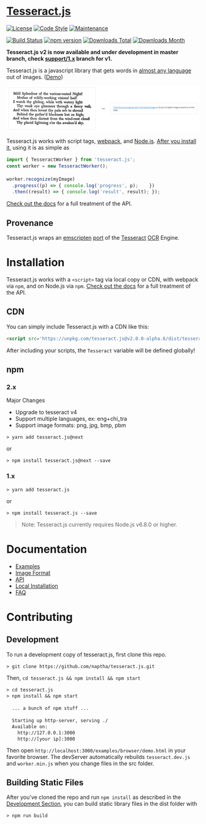 # [Tesseract.js](http://tesseract.projectnaptha.com/)

[![License](https://img.shields.io/badge/License-Apache%202.0-blue.svg)](https://opensource.org/licenses/Apache-2.0)
[![Code Style](https://badgen.net/badge/code%20style/airbnb/ff5a5f?icon=airbnb)](https://github.com/airbnb/javascript)
[![Maintenance](https://img.shields.io/badge/Maintained%3F-yes-green.svg)](https://github.com/naptha/tesseract.js/graphs/commit-activity)

[![Build Status](https://travis-ci.org/naptha/tesseract.js.svg?branch=master)](https://travis-ci.org/naptha/tesseract.js)
[![npm version](https://badge.fury.io/js/tesseract.js.svg)](https://badge.fury.io/js/tesseract.js)
[![Downloads Total](https://img.shields.io/npm/dt/tesseract.js.svg)](https://www.npmjs.com/package/tesseract.js)
[![Downloads Month](https://img.shields.io/npm/dm/tesseract.js.svg)](https://www.npmjs.com/package/tesseract.js)

**Tesseract.js v2 is now available and under development in master branch, check [support/1.x](https://github.com/naptha/tesseract.js/tree/support/1.x) branch for v1.**

Tesseract.js is a javascript library that gets words in [almost any language](./docs/tesseract_lang_list.md) out of images. ([Demo](http://tesseract.projectnaptha.com/))

[![fancy demo gif](./docs/images/demo.gif)](http://tesseract.projectnaptha.com)

Tesseract.js works with script tags, [webpack](https://webpack.js.org/), and [Node.js](https://nodejs.org/en/). [After you install it](#installation), using it is as simple as

```javascript
import { TesseractWorker } from 'tesseract.js';
const worker = new TesseractWorker();

worker.recognize(myImage)
  .progress((p) => { console.log('progress', p);    })
  .then((result) => { console.log('result', result); });
```

[Check out the docs](#docs) for a full treatment of the API.

## Provenance
Tesseract.js wraps an [emscripten](https://github.com/kripken/emscripten) [port](https://github.com/naptha/tesseract.js-core) of the [Tesseract](https://github.com/tesseract-ocr/tesseract) [OCR](https://en.wikipedia.org/wiki/Optical_character_recognition) Engine.


# Installation
Tesseract.js works with a `<script>` tag via local copy or CDN, with webpack via `npm`, and on Node.js via `npm`. [Check out the docs](#docs) for a full treatment of the API.

## CDN 

You can simply include Tesseract.js with a CDN like this:
```html
<script src='https://unpkg.com/tesseract.js@v2.0.0-alpha.6/dist/tesseract.min.js'></script>
```

After including your scripts, the `Tesseract` variable will be defined globally!

## npm

### 2.x

Major Changes

- Upgrade to tesseract v4
- Support multiple languages, ex: eng+chi_tra
- Support image formats: png, jpg, bmp, pbm

```shell
> yarn add tesseract.js@next
```
or
```
> npm install tesseract.js@next --save
```

### 1.x

```shell
> yarn add tesseract.js
```
or
```
> npm install tesseract.js --save
```

> Note: Tesseract.js currently requires Node.js v6.8.0 or higher.

# Documentation

* [Examples](./docs/examples.md)
* [Image Format](./docs/image-format.md)
* [API](./docs/api.md)
* [Local Installation](./docs/local-installation.md)
* [FAQ](./docs/faq.md)

# Contributing

## Development
To run a development copy of tesseract.js, first clone this repo.
```shell
> git clone https://github.com/naptha/tesseract.js.git
```

Then, `cd tesseract.js && npm install && npm start`
```shell
> cd tesseract.js
> npm install && npm start

  ... a bunch of npm stuff ...

  Starting up http-server, serving ./
  Available on:
    http://127.0.0.1:3000
    http://[your ip]:3000

```

Then open `http://localhost:3000/examples/browser/demo.html` in your favorite browser. The devServer automatically rebuilds `tesseract.dev.js` and `worker.min.js` when you change files in the src folder.

## Building Static Files
After you've cloned the repo and run `npm install` as described in the [Development Section](#development), you can build static library files in the dist folder with

```shell
> npm run build
```
